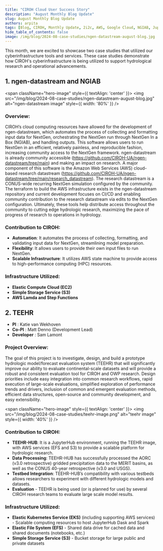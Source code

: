 ```yaml
---
title: "CIROH Cloud User Success Story"
description: "August Monthly Blog Update"
slug: August Monthly Blog Update
authors: arpita
tags: [Blog, CIROH, Monthly Update, 2i2c, AWS, Google Cloud, NGIAB, JupyterHub, HPC, NextGen Datastream, Cloud Services, National Water Model, TEEHR]
hide_table_of_contents: false
image: /img/blog/2024-08-case-studies/ngen-datastream-august-blog.jpg
---
```


This month, we are excited to showcase two case studies that utilized our cyberinfrastructure tools and services. These case studies demonstrate how CIROH's cyberinfrastructure is being utilized to support hydrological research and operational advancements.



## 1. ngen-datastream and NGIAB
<span className="hero-image" style={{ textAlign: 'center' }}>
        <img src="/img/blog/2024-08-case-studies/ngen-datastream-august-blog.jpg" alt="ngen-datastream image" style={{ width: '80%' }} />
</span>
<!-- truncate -->
### Overview:

CIROH’s cloud computing resources have allowed for the development of ngen-datastream, which automates the process of collecting and formatting input data for NextGen, orchestrating the NextGen run through NextGen In a Box (NGIAB), and handling outputs. This software allows users to run NextGen in an efficient, relatively painless, and reproducible fashion, increasing community access to the NextGen framework. ngen-datastream is already community accessible (https://github.com/CIROH-UA/ngen-datastream/tree/main) and making an impact on research.  A major component of this software is the Amazon Web Services (AWS) cloud-based research datastream (https://github.com/CIROH-UA/ngen-datastream/tree/main/research_datastream). The research datastream is a CONUS-wide recurring NextGen simulation configured by the community. The terraform to build the AWS infrastructure exists in the ngen-datastream repository and current development focuses on CI/CD and enabling community contribution to the research datastream via edits to the NextGen configuration. Ultimately, these tools help distribute access throughout the community to cutting edge hydrologic research, maximizing the pace of progress of research to operations in hydrology.

### Contribution to CIROH: 

- **Automation**: It automates the process of collecting, formatting, and validating input data for NextGen, streamlining model preparation.
- **Flexibility**: It allows users to provide their own input files to run NextGen.
- **Scalable Infrastructure**: It utilizes AWS state machine to provide access to high-performance computing (HPC) resources.


### Infrastructure Utilized: 

- **Elastic Compute Cloud (EC2)**
- **Simple Storage Service (S3)** 
- **AWS Lamda and Step Functions**


## 2. TEEHR

- **PI** : Katie van Wekhoven
- **Co-PI** : Matt Denno (Development Lead)
- **Developer** : Sam Lamont

### Project Overview:

The goal of this project is to investigate, design, and build a prototype hydrologic model/forecast evaluation system (TEEHR) that will significantly improve our ability to evaluate continental-scale datasets and will provide a robust and consistent evaluation tool for CIROH and OWP research. Design priorities include easy integration into common research workflows, rapid execution of large-scale evaluations, simplified exploration of performance trends and drivers, inclusion of common and emergent evaluation methods, efficient data structures, open-source and community development, and easy extensibility.


<span className="hero-image" style={{ textAlign: 'center' }}>
        <img src="/img/blog/2024-08-case-studies/teehr-image.png" alt="teehr image" style={{ width: '40%' }} />
</span>

### Contribution to CIROH: 

- **TEEHR-HUB**: It is a JupyterHub environment, running the TEEHR image, with AWS services (EFS and S3) to provide a scalable platform for hydrologic research.
- **Data Processing**: TEEHR-HUB has successfully processed the AORC (v3.0 retrospective) gridded precipitation data to the MERIT basins, as well as the CONUS 40-year retrospective (v3.0 and USGS).
- **Testbed Integration**: TEEHR-HUB’s compatibility with various testbeds allows researchers to experiment with different hydrologic models and datasets.
- **Evaluation** - TEEHR is being used (or is planned for use) by several CIROH research teams to evaluate large scale model results.

### Infrastructure Utilized: 

- **Elastic Kubernetes Service (EKS)** (including supporting AWS services) - Scalable computing resources to host JupyterHub Dask and Spark
- **Elastic File System (EFS)** - Shared data drive for cached data and shared documents (notebooks, etc.)
- **Simple Storage Service (S3)** - Bucket storage for large public and private datasets
